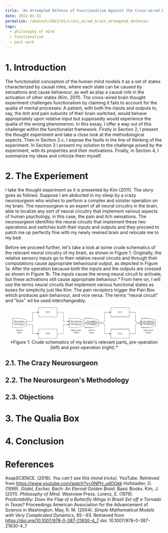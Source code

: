 ```yaml
---
title: 'An Attempted Defence of Functionalism Against the Cross-wired Brain Thought Experiment'
date: 2022-01-31
permalink: /whatnot/2022/01/cross_wired_brain_attempted_defence/
tags:
  - philosophy of mind
  - functionalism
  - past work
---
```


# 1. Introduction

The functionalist conception of the human mind models it as a set of states characterized by causal roles, where each state can be caused by sensations and cause behaviour, as well as play a causal role in the activation of other states (Kim, 2011). The cross-wired brain thought experiment challenges functionalism by claiming it fails to account for the qualia of mental processes: A patient, with both the inputs and outputs to, say, the itch and pain subunits of their brain switched, would behave appropriately upon relative input but supposedly would experience the qualia of the wrong phenomenon. In this essay, I offer a way out of this challenge within the functionalist framework. Firstly in Section 2, I present the thought experiment and take a close look at the methodological aspects. Then in Section 2.c, I expose the faults in the line of thinking of the experiment. In Section 3 I present my solution to the challenge posed by the experiment, with its properties and their motivations. Finally, in Section 4, I summarize my ideas and criticize them myself.

# 2. The Experiement

I take the thought experiment as it is presented by Kim (2011). The story goes as follows: Suppose I am abducted in my sleep by a crazy neurosurgeon who wishes to perform a complex and sinister
operation on my brain. The neurosurgeon is an expert of all neural circuitry in the brain, able to localize any sort of neural circuitry that implement various aspects of human psychology, in this case,
the pain and itch sensations. The neurosurgeon identifies the neural circuits that implement these two operations and switches both their inputs and outputs and they proceed to patch me up perfectly fine
with my newly rewired brain and relocate me to my bed.

Before we proceed further, let's take a look at some crude schematics of the relevant neural circuitry of my brain, as shown in Figure 1. Originally, the relative sensory inputs go to their relative neural circuits and through their computations cause appropriate behavioural output, as depicted in Figure 1a. After the operation because both the inputs and the outputs are crossed as shown in Figure 1b. The inputs cause the wrong neural circuit to activate, but these activations still cause appropriate behaviour.* From here on, I will use the terms neural circuits that implement various functional states as boxes for simplicity just like Kim: The pain receptors trigger the Pain Box which produces pain behaviour, and vice versa. The terms "neural circuit" and "box" wil be used interchangeably.

<p float="left" align="middle">
  <img src="/images/attempted_defence/noqualia_original.png" width="45%" />
  <img src="/images/attempted_defence/noqualia_operated.png" width="45%" />
  <br> *Figure 1: Crude schematics of my brain's relevant parts, pre-operation (left) and post-operation (right).*
</p>

## 2.1. The Crazy Neurosurgeon

## 2.2. The Neurosurgeon's Methodology

## 2.3. Objections

# 3. The Qualia Box

# 4. Conclusion

# References

AsapSCIENCE. (2016). *You can't see this (mind tricks).* YouTube. Retrieved from https://www.youtube.com/watch?v=0NPH_udOOek
Hofstadter, D. (1999). *Gödel, Escher, Bach: An Eternal Golden Braid.* Basic Books.
Kim, J. (2011). *Philosophy of Mind.* Westview Press.
Lorenz, E. (1979). *Predictability: Does the Flap of a Butterfly Wings in Brazil Set off a Tornado in Texas?* Proceedings American Association for the Advancement of Science in Washington.
May, R. M. (2004). *Simple Mathematical Models with Very Complicated Dynamics*, 85--93. Retrieved from https://doi.org/10.1007/978-0-387-21830-4_7 doi: 10.1007/978-0-387-21830-4_7